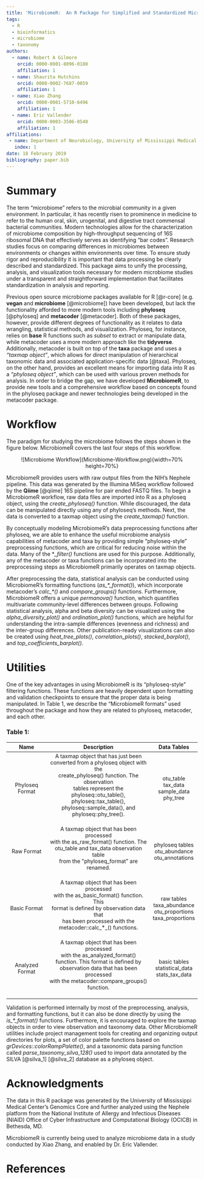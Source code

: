 ```yaml
---
title: 'MicrobiomeR:  An R Package for Simplified and Standardized Microbiome Analysis Workflows'
tags:
  - R
  - bioinformatics
  - microbiome
  - taxonomy
authors:
  - name: Robert A Gilmore
    orcid: 0000-0001-8096-0180
    affiliation: 1
  - name: Shaurita Hutchins
    orcid: 0000-0002-7687-0059
    affiliation: 1
  - name: Xiao Zhang
    orcid: 0000-0001-5710-6496
    affiliation: 1
  - name: Eric Vallender
    orcid: 0000-0003-3506-0540
    affiliation: 1
affiliations:
 - name: Department of Neurobiology, University of Mississippi Medical Center, Jackson, MS 39216, USA
   index: 1
date: 18 February 2019
bibliography: paper.bib
---
```


# Summary

The term “microbiome” refers to the microbial community in a given environment. In particular, it has recently risen to prominence in medicine to refer to the human oral, skin, urogenital, and digestive tract commensal bacterial communities. Modern technologies allow for the characterization of microbiome composition by high-throughput sequencing of 16S ribosomal DNA that effectively serves as identifying “bar codes”. Research studies focus on comparing differences in microbiomes between environments or changes within environments over time. To ensure study rigor and reproducibility it is important that data processing be clearly described and standardized. This package aims to unify the processing, analysis, and visualization tools necessary for modern microbiome studies under a transparent and straightforward implementation that facilitates standardization in analysis and reporting.

Previous open source microbiome packages available for R [@r-core] (e.g. **vegan** and **microbiome** [@microbiome]) have been developed, but lack the functionality afforded to more modern tools including **phyloseq** [@phyloseq] and **metacoder** [@metacoder]. Both of these packages, however, provide different degrees of functionality as it relates to data wrangling, statistical methods, and visualization.  Phyloseq, for instance, relies on **base** R functions such as _subset_ to extract or manipulate data, while metacoder uses a more modern approach like the **tidyverse**. Additionally, metacoder is built on top of the **taxa** package and uses a _“taxmap object”_, which allows for direct manipulation of hierarchical taxonomic data and associated application-specific data [@taxa].  Phyloseq, on the other hand, provides an excellent means for importing data into R as a _“phyloseq object”_, which can be used with various proven methods for analysis.  In order to bridge the gap, we have developed **MicrobiomeR**, to provide new tools and a comprehensive workflow based on concepts found in the phyloseq package and newer technologies being developed in the metacoder package.

# Workflow

The paradigm for studying the microbiome follows the steps shown in the figure below.  MicrobiomeR covers the last four steps of this workflow.

<center>
![Microbiome Workflow](Microbiome-Workflow.png){width=70% height=70%}
</center>

MicrobiomeR provides users with raw output files from the NIH’s Nephele pipeline.  This data was generated by the Illumina MiSeq workflow followed by the **Qiime** [@qiime] 16S pipeline for pair ended FASTQ files.  To begin a MicrobiomeR workflow, raw data files are imported into R as a phyloseq object, using the *create_phyloseq()* function.  While discouraged, the data can be manipulated directly using any of phyloseq’s methods.  Next, the data is converted to a taxmap object using the *create_taxmap()* function.

By conceptually modeling MicrobiomeR’s data preprocessing functions after phyloseq, we are able to enhance the useful microbiome analysis capabilities of metacoder and taxa by providing simple “phyloseq-style” preprocessing functions, which are critical for reducing noise within the data. Many of the **_filter()* functions are used for this purpose.  Additionally, any of the metacoder or taxa functions can be incorporated into the preprocessing steps as MicrobiomeR primarily operates on taxmap objects.

After preprocessing the data, statistical analysis can be conducted using MicrobiomeR’s formatting functions (*as_\*_format()*), which incorporate metacoder’s *calc_\*()* and *compare_groups()* functions. Furthermore, MicrobiomeR offers a unique _permanova()_ function, which quantifies multivariate community-level differences between groups.  Following statistical analysis, alpha and beta diversity can be visualized using the *alpha_diversity_plot()* and *ordination_plot()* functions, which are helpful for understanding the intra-sample differences (evenness and richness) and the inter-group differences. Other publication-ready visualizations can also be created using *heat_tree_plots()*, *correlation_plots()*, *stacked_barplot()*, and *top_coefficients_barplot()*.

# Utilities

One of the key advantages in using MicrobiomeR is its “phyloseq-style” filtering functions.  These functions are heavily dependent upon formatting and validation checkpoints to ensure that the proper data is being manipulated.  In Table 1, we describe the “MicrobiomeR formats” used throughout the package and how they are related to phyloseq, metacoder, and each other.

### Table 1:
| Name | Description | Data Tables |
|:------------------------------------------------------:|:-----------------------------------------------------------------------------------------------------------------------------------------------------------------------------------------------------------------------------------------------------------------------:|:-----------------------------------------------------------------------------:|
| Phyloseq Format | A taxmap object that has just been <br>converted from a phyloseq object with the<br> create_phyloseq() function.  The observation<br> tables represent the phyloseq::otu_table(), <br>phyloseq::tax_table(),<br> phyloseq::sample_data(), and<br> phyloseq::phy_tree().<br><br> | otu_table<br>  tax_data<br>  sample_data<br>  phy_tree |
| Raw Format | A taxmap object that has been processed<br> with the as_raw_format() function.  The<br> otu_table and tax_data observation table<br> from the "phyloseq_format” are renamed.<br><br> | phyloseq tables<br>  otu_abundance<br>  otu_annotations |
| Basic Format | A taxmap object that has been processed<br> with the as_basic_format() function.  This<br> format is defined by observation data that<br> has been processed with the<br> metacoder::calc_*_() functions.<br><br> | raw tables<br>  taxa_abundance<br>  otu_proportions<br>  taxa_proportions<br> |
| Analyzed Format | A taxmap object that has been processed<br> with the as_analyzed_format()<br> function.  This format is defined by<br> observation data that has been processed<br> with the metacoder::compare_groups()<br> function.<br><br> | basic tables<br>  statistical_data<br>  stats_tax_data<br> |

Validation is performed internally by most of the preprocessing, analysis, and formatting functions, but it can also be done directly by using the *is_\*_format()* functions.  Furthermore, it is encouraged to explore the taxmap objects in order to view observation and taxonomy data.  Other MicrobiomeR utilities include project management tools for creating and organizing output directories for plots, a set of color palette functions based on *grDevices::colorRampPalette()*, and a taxonomic data parsing function called *parse_taxonomy_silva_128()* used to import data annotated by the SILVA [@silva_1] [@silva_2] database as a phyloseq object.

# Acknowledgments

The data in this R package was generated by the University of Mississippi Medical Center’s Genomics Core and further analyzed using the Nephele platform from the National Institute of Allergy and Infectious Diseases (NIAID) Office of Cyber Infrastructure and  Computational Biology (OCICB) in Bethesda, MD.

MicrobiomeR is currently being used to analyze microbiome data in a study conducted by Xiao Zhang, and enabled by Dr. Eric Vallender.

# References
